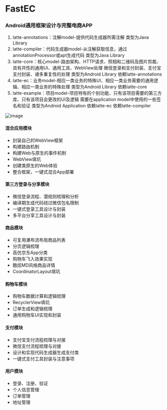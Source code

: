 # FastEC
### Android通用框架设计与完整电商APP

1. latte-annotations：注解model-提供代码生成器所需注解
                      类型为Java Library
2. latte-compiler：代码生成器model-从注解获取信息，通过annotationProcessor或apt生成代码
                   类型为Java Library
3. latte-core：核心model-路由架构、HTTP请求、照相和二维码及图片剪裁、具有共性的通用UI、通用工具、WebView处理
               微信登录和支付封装、支付宝支付封装、诸多重复性的处理
               类型为Android Library
               依赖latte-annotations
4. latte-ec：业务model-相应一类业务的特殊UI、相应一类业务需要的通用逻辑、相应一类业务的特殊处理
             类型为Android Library
             依赖latte-core
5. latte-example：项目model-项目特有的个别功能、只有该项目需要的第三方库、只有该项目会更改的UI及逻辑
                  需要在application model中使用的一些签名和验证
                  类型为Android Application
                  依赖latte-ec
                  依赖latte-compiler


![image](https://github.com/wuchao226/FastEC/blob/master/images/preview.gif)

#### 混合应用模块
- 封装自己的WebView框架
- 构建路由机制
- 构建Web与原生的事件机制
- WebView填坑
- 创建类原生的Web体验
- 整合框架，一键式混合App部署
#### 第三方登录与分享模块
- 微信登录流程、潜规则梳理和分析
- 编译期生成代码绕过微信包名限制
- 一键式登录工具设计与封装
- 多平台分享工具设计与封装
#### 商品模块
- 可复用瀑布流布局商品列表
- 分页逻辑梳理
- 高仿京东App分类
- 购物车飞入效果实现
- 酷炫MD风格商品详情
- CoordinatorLayout填坑
#### 购物车模块
- 购物车数据计算和逻辑梳理
- RecyclerView填坑
- 订单生成和逻辑梳理
- 通用购物车UI实现和封装
#### 支付模块
- 支付宝支付流程梳理与对接
- 微信支付流程梳理与对接
- 设计和实现代码生成器生成支付类
- 一键式支付工具封装与注意事项
#### 用户模块
- 登录、注册、验证
- 个人信息管理
- 订单管理
- 地址管理
